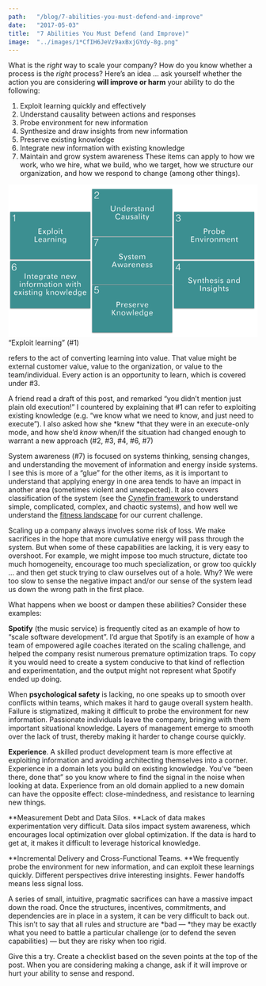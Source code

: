 ```yaml
---
path:	"/blog/7-abilities-you-must-defend-and-improve"
date:	"2017-05-03"
title:	"7 Abilities You Must Defend (and Improve)"
image:	"../images/1*CfIH6JeVz9axBxjGYdy-8g.png"
---
```


What is the *right* way to scale your company? How do you know whether a process is the *right* process? Here’s an idea … ask yourself whether the action you are considering **will improve or harm** your ability to do the following:

1. Exploit learning quickly and effectively
2. Understand causality between actions and responses
3. Probe environment for new information
4. Synthesize and draw insights from new information
5. Preserve existing knowledge
6. Integrate new information with existing knowledge
7. Maintain and grow system awareness
These items can apply to how we work, who we hire, what we build, who we target, how we structure our organization, and how we respond to change (among other things).

![](../images/1*CfIH6JeVz9axBxjGYdy-8g.png)“Exploit learning” (#1)

 refers to the act of converting learning into value. That value might be external customer value, value to the organization, or value to the team/individual. Every action is an opportunity to learn, which is covered under #3.

A friend read a draft of this post, and remarked “you didn’t mention just plain old execution!” I countered by explaining that #1 can refer to exploiting existing knowledge (e.g. “we know what we need to know, and just need to execute”). I also asked how she *knew *that they were in an execute-only mode, and how she’d *know* when/if the situation had changed enough to warrant a new approach (#2, #3, #4, #6, #7)

System awareness (#7) is focused on systems thinking, sensing changes, and understanding the movement of information and energy inside systems. I see this is more of a “glue” for the other items, as it is important to understand that applying energy in one area tends to have an impact in another area (sometimes violent and unexpected). It also covers classification of the system (see the [Cynefin framework](https://en.wikipedia.org/wiki/Cynefin_framework) to understand simple, complicated, complex, and chaotic systems), and how well we understand the [fitness landscape](http://complexityacademy.io/fitness-landscapes/) for our current challenge.

Scaling up a company always involves some risk of loss. We make sacrifices in the hope that more cumulative energy will pass through the system. But when some of these capabilities are lacking, it is very easy to overshoot. For example, we might impose too much structure, dictate too much homogeneity, encourage too much specialization, or grow too quickly … and then get stuck trying to claw ourselves out of a hole. Why? We were too slow to sense the negative impact and/or our sense of the system lead us down the wrong path in the first place.

What happens when we boost or dampen these abilities? Consider these examples:

**Spotify** (the music service) is frequently cited as an example of how to “scale software development”. I’d argue that Spotify is an example of how a team of empowered agile coaches iterated on the scaling challenge, and helped the company resist numerous premature optimization traps. To copy it you would need to create a system conducive to that kind of reflection and experimentation, and the output might not represent what Spotify ended up doing.

When **psychological safety** is lacking, no one speaks up to smooth over conflicts within teams, which makes it hard to gauge overall system health. Failure is stigmatized, making it difficult to probe the environment for new information. Passionate individuals leave the company, bringing with them important situational knowledge. Layers of management emerge to smooth over the lack of trust, thereby making it harder to change course quickly.

**Experience**. A skilled product development team is more effective at exploiting information and avoiding architecting themselves into a corner. Experience in a domain lets you build on existing knowledge. You’ve “been there, done that” so you know where to find the signal in the noise when looking at data. Experience from an old domain applied to a new domain can have the opposite effect: close-mindedness, and resistance to learning new things.

**Measurement Debt and Data Silos. **Lack of data makes experimentation very difficult. Data silos impact system awareness, which encourages local optimization over global optimization. If the data is hard to get at, it makes it difficult to leverage historical knowledge.

**Incremental Delivery and Cross-Functional Teams. **We frequently probe the environment for new information, and can exploit these learnings quickly. Different perspectives drive interesting insights. Fewer handoffs means less signal loss.

A series of small, intuitive, pragmatic sacrifices can have a massive impact down the road. Once the structures, incentives, commitments, and dependencies are in place in a system, it can be very difficult to back out. This isn’t to say that all rules and structure are *bad — *they may be exactly what you need to battle a particular challenge (or to defend the seven capabilities) — but they are risky when too rigid.

Give this a try. Create a checklist based on the seven points at the top of the post. When you are considering making a change, ask if it will improve or hurt your ability to sense and respond.

